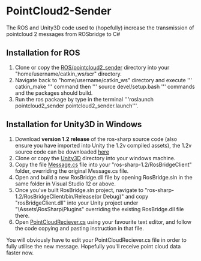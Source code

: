 # PointCloud2-Sender
The ROS and Unity3D code used to (hopefully) increase the transmission of pointcloud 2 messages from ROSbridge to C#

## Installation for ROS
1. Clone or copy the [ROS/pointcloud2_sender](ROS/pointcloud2_sender) directory into your "home/username/catkin_ws/scr" directory.
2. Navigate back to "home/username/catkin_ws" directory and execute ''' catkin_make ''' command then ''' source devel/setup.bash ''' commands and the packages should build.
3. Run the ros package by type in the terminal '''roslaunch pointcloud2_sender pointcloud2_sender.launch'''.

## Installation for Unity3D in Windows
1. Download **version 1.2 release** of the ros-sharp source code (also ensure you have imported into Unity the 1.2v compiled assets), the 1.2v source code can be downloaded [here](https://github.com/siemens/ros-sharp/tree/v1.2)
2. Clone or copy the [Unity3D](Unity3D) directory into your windows machine.
3. Copy the file [Message.cs](Unity3D/Message.cs) file into your "ros-sharp-1.2/RosBridgeClient" folder, overriding the original Message.cs file.
4. Open and build a new RosBridge.dll file by opening RosBridge.sln in the same folder in Visual Studio 12 or above. 
5. Once you've built RosBridge.sln project, navigate to "ros-sharp-1.2/RosBridgeClient/bin/Release(or Debug)" and copy "rosBridgeClient.dll" into your Unity project under "\Assets\RosSharp\Plugins" overriding the existing RosBridge.dll file there.
6. Open [PointCloudReciever.cs](Unity3D/PointCloudReciever.cs) using your favourite text editor, and follow the code copying and pasting instruction in that file.

You will obviously have to edit your PointCloudReciever.cs file in order to fully utilise the new message. Hopefully you'll receive point cloud data faster now. 

